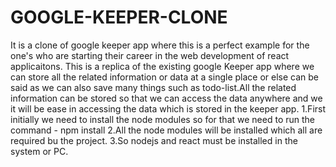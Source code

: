 # GOOGLE-KEEPER-CLONE
It is a clone of google keeper app where this is a perfect example for the one's who are starting their career in the web development of react applicaitons.
This is a replica of the existing google Keeper app where we can store all the related information or data at a single place or else can be said as we can also save many things 
such as todo-list.All the related information can be stored so that we can access the data anywhere and we it will be ease in accessing the data which is stored in the keeper app.
1.First initially we need to install the node modules so for that we need to run the command - npm install
2.All the node modules will be installed which all are required bu the project.
3.So nodejs and react must be installed in the system or PC.

